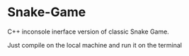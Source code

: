 # Snake-Game
C++ inconsole inerface version of classic Snake Game.

Just compile on the local machine and run it on the terminal
